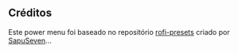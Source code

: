 ## Créditos

Este power menu foi baseado no repositório [rofi-presets](https://github.com/SapuSeven/rofi-presets) criado por [SapuSeven](https://github.com/SapuSeven)...

